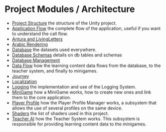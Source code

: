# Project Modules / Architecture

- [Project Structure](ProjectStructure.md) the structure of the Unity project.
- [Application Flow](ApplicationFlow.md) the complete flow of the application, useful if you want to understand the call flow.
- [Antura and LivingLetters](AnturaLivingLetters.md)
- [Arabic Rendering](ArabicRendering.md)
- [Database](Database.md) the datasets used everywhere.
- [Database Schemas](DatabaseSchemas.md) details on db tables and schemas
- [Database Management](DatabaseManagement.md)
- [Data Flow](DataFlow.md) how the learning content data flows from the database, to the teacher system, and finally to minigames.
- [Journey](Journey.md)
- [Localization](Localization.md)
- [Logging](Logging.md) the implementation and use of the Logging System.
- [MiniGame](MiniGame.md) how a MiniGame works, how to create new ones and link them to the core application.
- [Player Profile](PlayerProfile.md) how the Player Profile Manager works, a subsystem that allows the use of several profiles on the same device.
- [Shaders](Shaders.md) the list of shaders used in this project.
- [Teacher AI](Teacher.md) how the Teacher System works. This subsystem is responsible for providing learning content data to the minigames.
